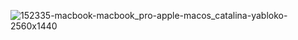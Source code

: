 ![152335-macbook-macbook_pro-apple-macos_catalina-yabloko-2560x1440](https://user-images.githubusercontent.com/85611012/219564327-c3b77770-6bb3-4daf-a667-5db6d7162cd0.jpg)
